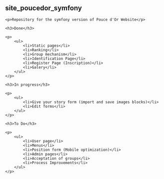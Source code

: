 <div class="blob-file-content js-file-line-container">
<article class="markdown-body entry-content" itemprop="mainContentOfPage">
    <h1>
    <a id="user-content-site_poucedor_symfony" class="anchor" href="#site_poucedor_symfony" aria-hidden="true">
        <span class="octicon octicon-link"></span>
    </a>
    site_poucedor_symfony
    </h1>

    <p>Repository for the symfony version of Pouce d'Or Website</p>

    <h3>Done</h3>
    
    <p>
        <ul>
            <li>Static pages</li>
            <li>Ranking</li>
            <li>Group mechanism</li>
            <li>Identification Page</li>
            <li>Register Page (Inscription)</li>
            <li>Galery</li>
        </ul>
    </p>

    <h3>In progress</h3>
    
    <p>
        <ul>
            <li>Give your story form (import and save images blocks)</li>
            <li>Edit forms</li> 
        </ul>
    </p>

    <h3>To Do</h3>
    
    <p>
        <ul>
            <li>User page</li>
            <li>Menus</li>
            <li>Position form (Mobile optimization)</li>
            <li>Admin pages</li>
            <li>Acceptation of groups</li> 
            <li>Process Improvements</li> 
        </ul>
    </p>
</article>
</div>